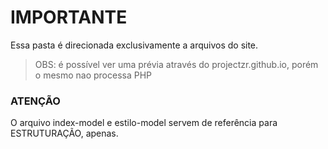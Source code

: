 # IMPORTANTE

Essa pasta é direcionada exclusivamente a arquivos do site.

> OBS: é possível ver uma prévia através do projectzr.github.io, porém o mesmo nao processa PHP

### ATENÇÃO
O arquivo index-model e estilo-model servem de referência para ESTRUTURAÇÃO, apenas.